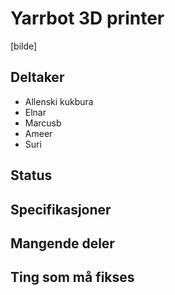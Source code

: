 # Yarrbot 3D printer
[bilde]

## Deltaker
- Allenski kukbura
- Elnar
- Marcusb
- Ameer
- Suri

## Status

## Specifikasjoner

## Mangende deler

## Ting som må fikses
